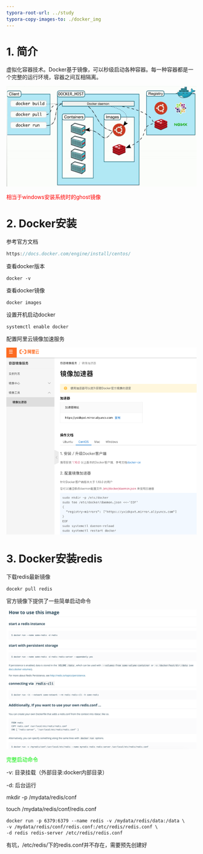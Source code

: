 ```yaml
---
typora-root-url: ../study
typora-copy-images-to: ./docker_img
---
```


# 1. 简介

虚拟化容器技术。Docker基于镜像，可以秒级启动各种容器。每一种容器都是一个完整的运行环境，容器之间互相隔离。

![image-20210412222909892](/docker_img/image-20210412222909892.png)

<font color=red>相当于windows安装系统时的ghost镜像</font>

# 2. Docker安装

参考官方文档

```java
https://docs.docker.com/engine/install/centos/
```

查看docker版本

```shell
docker -v
```

查看docker镜像

```shell
docker images
```

设置开机启动docker

```shell
systemctl enable docker
```

配置阿里云镜像加速服务

![image-20210412233208687](/docker_img/image-20210412233208687.png)

# 3. Docker安装redis

下载redis最新镜像

```shell
docekr pull redis
```

官方镜像下提供了一些简单启动命令

![image-20210412234537258](/docker_img/image-20210412234537258.png)

<font color=gree>完整启动命令</font>

-v: 目录挂载（外部目录:docker内部目录）

-d: 后台运行

mkdir -p /mydata/redis/conf

touch /mydata/redis/conf/redis.conf

```shell
docker run -p 6379:6379 --name redis -v /mydata/redis/data:/data \
-v /mydata/redis/conf/redis.conf:/etc/redis/redis.conf \
-d redis redis-server /etc/redis/redis.conf
```

有坑，/etc/redis/下的redis.conf并不存在，需要预先创建好

